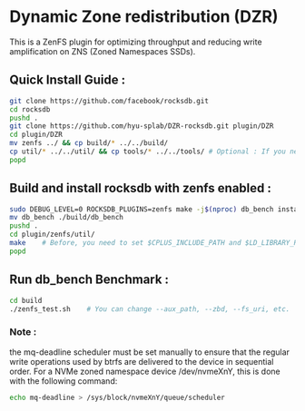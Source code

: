 # Dynamic Zone redistribution (DZR)

This is a ZenFS plugin for optimizing throughput and reducing write amplification on ZNS (Zoned Namespaces SSDs).



## Quick Install Guide :

```bash
git clone https://github.com/facebook/rocksdb.git
cd rocksdb
pushd .
git clone https://github.com/hyu-splab/DZR-rocksdb.git plugin/DZR
cd plugin/DZR
mv zenfs ../ && cp build/* ../../build/ 
cp util/* ../../util/ && cp tools/* ../../tools/ # Optional : If you need YCSB benchmark
popd
```

## Build and install rocksdb with zenfs enabled :
```bash
sudo DEBUG_LEVEL=0 ROCKSDB_PLUGINS=zenfs make -j$(nproc) db_bench install
mv db_bench ./build/db_bench
pushd .
cd plugin/zenfs/util/
make    # Before, you need to set $CPLUS_INCLUDE_PATH and $LD_LIBRARY_PATH 
popd
```

## Run db_bench Benchmark :
```bash
cd build
./zenfs_test.sh    # You can change --aux_path, --zbd, --fs_uri, etc.
```

### Note :
the mq-deadline scheduler must be set manually to ensure that the regular write operations used by btrfs are delivered to the device in sequential order. For a NVMe zoned namespace device /dev/nvmeXnY, this is done with the following command:
```bash
echo mq-deadline > /sys/block/nvmeXnY/queue/scheduler
```